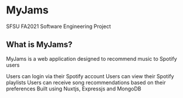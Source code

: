 # MyJams
SFSU FA2021 Software Engineering Project

## What is MyJams?
MyJams is a web application designed to recommend music to Spotify users

Users can login via their Spotify account
Users can view their Spotify playlists
Users can receive song recommendations based on their preferences
Built using Nuxtjs, Expressjs and MongoDB
